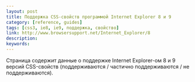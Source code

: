 ```yaml
---
layout: post
title: Поддержка CSS-свойств программой Internet Explorer 8 и 9
category: [reference, guides]
tags: [css3, ie8, ie9, поддержка, свойство]
link: http://www.browsersupport.net/Internet_Explorer/8
description:
keywords:
---
```


<p>Страница содержит данные о поддержке Internet Explorer-ом 8 и 9 версий CSS-свойств (поддерживаются / частично поддерживаются / не поддерживаются).</p>
